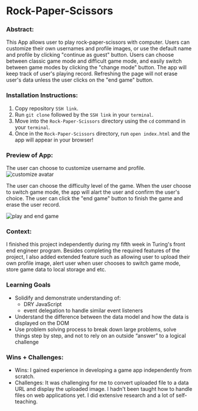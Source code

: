 # Rock-Paper-Scissors
### Abstract:
This App allows user to play rock-paper-scissors with computer. Users can customize their own usernames and profile images, or use the default name and profile by clicking "continue as guest" button. Users can choose between classic game mode and difficult game mode, and easily switch between game modes by clicking the "change mode" button. The app will keep track of user's playing record. Refreshing the page will not erase user's data unless the user clicks on the "end game" button. 

### Installation Instructions:
[//]: <> (What steps does a person have to take to get your app cloned down and running?)
1. Copy repository `SSH link`.
2. Run `git clone` followed by the `SSH link` in your `terminal`.
3. Move into the `Rock-Paper-Scissors` directory using the `cd` command in your `terminal`.
4. Once in the `Rock-Paper-Scissors` directory, run `open index.html` and the app will appear in your browser!

### Preview of App:
The user can choose to customize username and profile. 
![customize avatar](https://user-images.githubusercontent.com/123802263/234686081-77456e3f-f8eb-4574-b500-0a1114deadf9.gif)

The user can choose the difficulty level of the game. When the user choose to switch game mode, the app will alart the user and confirm the user's choice. The user can click the "end game" button to finish the game and erase the user record. 

![play and end game](https://user-images.githubusercontent.com/123802263/234686862-a216432b-2a91-48ab-bf31-84ccecd61858.gif)


### Context:
I finished this project independently during my fifth week in Turing's front end engineer program. Besides completing the required features of the project, I also added extended feature such as allowing user to upload their own profile image, alert user when user chooses to switch game mode, store game data to local storage and etc. 

### Learning Goals
- Solidify and demonstrate understanding of:
  - DRY JavaScript
  - event delegation to handle similar event listeners
- Understand the difference between the data model and how the data is displayed on the DOM
- Use problem solving process to break down large problems, solve things step by step, and not to rely on an outside “answer” to a logical challenge

### Wins + Challenges:
- Wins: I gained experience in developing a game app independently from scratch. 
- Challenges: It was challenging for me to convert uploaded file to a data URL and display the uploaded image. I hadn't been taught how to handle files on web applications yet. I did extensive research and a lot of self-teaching. 



